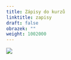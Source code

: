 ```yaml
---
title: Zápisy do kurzů
linktitle: zapisy
draft: false
obrazek: ""
weight: 1002000
---
```

![](/assets/media/zapisy_br.jpg)